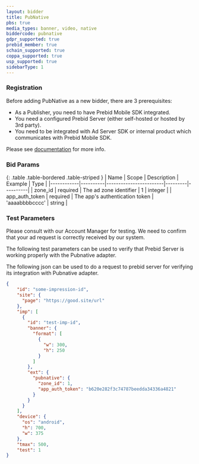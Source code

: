 ```yaml
---
layout: bidder
title: PubNative
pbs: true
media_types: banner, video, native
biddercode: pubnative
gdpr_supported: true
prebid_member: true
schain_supported: true
coppa_supported: true
usp_supported: true
sidebarType: 1
---
```


### Registration

Before adding PubNative as a new bidder, there are 3 prerequisites:
- As a Publisher, you need to have Prebid Mobile SDK integrated.
- You need a configured Prebid Server (either self-hosted or hosted by 3rd party).
- You need to be integrated with Ad Server SDK or internal product which communicates with Prebid Mobile SDK.

Please see [documentation](https://developers.pubnative.net/docs/prebid-adding-pubnative-as-a-bidder) for more info.

### Bid Params

{: .table .table-bordered .table-striped }
| Name       | Scope    | Description            | Example | Type     |
|------------|----------|------------------------|---------|----------|
| zone_id | required | The ad zone identifier | 1 | integer |
| app_auth_token | required | The app's authentication token | 'aaaabbbbcccc' | string |

### Test Parameters

Please consult with our Account Manager for testing.
We need to confirm that your ad request is correctly received by our system.

The following test parameters can be used to verify that Prebid Server is working properly with the
Pubnative adapter.

The following json can be used to do a request to prebid server for verifying its integration with Pubnative adapter.

```json
{
    "id": "some-impression-id",
    "site": {
      "page": "https://good.site/url"
    },
    "imp": [
      {
        "id": "test-imp-id",
        "banner": {
          "format": [
            {
              "w": 300,
              "h": 250
            }
          ]
        },
        "ext": {
          "pubnative": {
            "zone_id": 1,
            "app_auth_token": "b620e282f3c74787beedda34336a4821"
          }
        }
      }
    ],
    "device": {
      "os": "android",
      "h": 700,
      "w": 375
    },
    "tmax": 500,
    "test": 1
}
```
